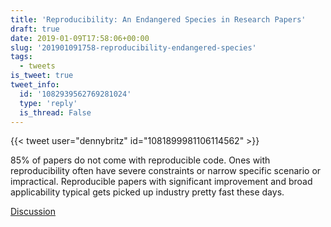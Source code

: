 ```yaml
---
title: 'Reproducibility: An Endangered Species in Research Papers'
draft: true
date: 2019-01-09T17:58:06+00:00
slug: '201901091758-reproducibility-endangered-species'
tags:
  - tweets
is_tweet: true
tweet_info:
  id: '1082939562769281024'
  type: 'reply'
  is_thread: False
---
```




{{< tweet user="dennybritz" id="1081899981106114562" >}}

85% of papers do not come with reproducible code. Ones with reproducibility often have severe constraints or narrow specific scenario or impractical. Reproducible papers with significant improvement and broad applicability typical gets picked up industry pretty fast these days.

[Discussion](https://x.com/sytelus/status/1082939562769281024)
